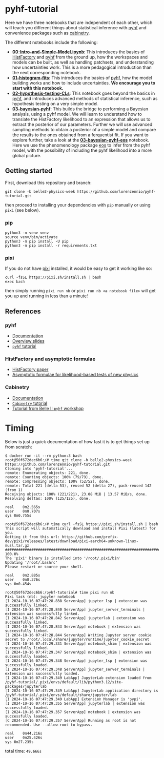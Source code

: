 # pyhf-tutorial

Here we have three notebooks that are independent of each other, which will teach you different things about statistical inference with [pyhf](https://pyhf.readthedocs.io/en/v0.7.2/#) and convenience packages such as [cabinetry](https://cabinetry.readthedocs.io/en/latest/index.html).

The different notebooks include the following:
* [**00-Intro-and-Simple-Model.ipynb**](./00-Intro-and-Simple-Model.ipynb): This introduces the basics of [HistFactory](https://cds.cern.ch/record/1456844/files/CERN-OPEN-2012-016.pdf) and [pyhf](https://pyhf.readthedocs.io/en/v0.7.2/#) from the ground up, how the workspaces and models can be built, as well as handling patchsets, and understanding how uncertainties work. This is a more pedagogical introduction than the next corresponding notebook.
* [**01-histogram-fits**](./01-histogram-fits.ipynb): This introduces the basics of [pyhf](https://pyhf.readthedocs.io/en/v0.7.2/#), how the model building works and how to include uncertainties. **We encourage you to start with this notebook.**
* [**02-hypothesis-testing-CLs**](./02-frequentist_CLs_limit_with_pyhf.ipynb): This notebook goes beyond the basics in [pyhf](https://pyhf.readthedocs.io/en/v0.7.2/#), and introduces advanced methods of statistical inference, such as hypothesis testing on a very simple model. 
* [**03-bayesian-pyhf**](./03-bayesian-pyhf.ipynb): This builds the bridge to performing a Bayesian analysis, using a pyhf model. We will learn to understand how to translate the HistFactory likelihood to an expression that allows us to extract the posterior of our parameters. Further we will use advanced sampling methods to obtain a posterior of a simple model and compare the results to the ones obtained from a ferquentist fit. If you want to explore further, take a look at the [**03-bayesian-pyhf-eos**](./03-bayesian-pyhf-eos.ipynb) notebook. Here we use the phenomenology package [eos](https://eos.github.io/) to infer from the pyhf model, with the possibility of including the pyhf likelihood into a more global picture.

## Getting started

First, download this repository and branch:

```
git clone -b belle2-physics-week https://github.com/lorenzennio/pyhf-tutorial.git
```

then proceed to installing your dependencies with `pip` manually or using `pixi` (see below).

### pip

```
python3 -m venv venv
source venv/bin/activate
python3 -m pip install -U pip
python3 -m pip install -r requirements.txt
```

### pixi

If you do not have [pixi](https://pixi.sh/latest/) installed, it would be easy to get it working like so:

```
curl -fsSL https://pixi.sh/install.sh | bash
exec bash
```

then simply running `pixi run nb` or `pixi run nb <a notebook file>` will get you up and running in less than a minute!

## References

### pyhf
* [Documentation](https://pyhf.readthedocs.io/en/v0.7.2/#)
* [Overview slides](https://indico.belle2.org/event/12273/contributions/79573/)
* [`pyhf` tutorial](https://pyhf.github.io/pyhf-tutorial/introduction.html)

### HistFactory and asymptotic formulae
* [HistFactory paper](https://cds.cern.ch/record/1456844/files/CERN-OPEN-2012-016.pdf)
* [Asymptotic formulae for likelihood-based tests of new physics](https://arxiv.org/pdf/1007.1727.pdf)

### Cabinetry
* [Documentation](https://cabinetry.readthedocs.io/en/latest/index.html)
* [`Cabinetry` tutorial](https://github.com/cabinetry/cabinetry-tutorials/blob/master/example.ipynb)
* [Tutorial from Belle II `pyhf` workshop](https://github.com/alexander-held/Belle-II-cabinetry/blob/main/talk.ipynb)


# Timing

Below is just a quick documentation of how fast it is to get things set up from scratch:

```
$ docker run -it --rm python:3 bash
root@50f672dec6b6:/# time git clone -b belle2-physics-week https://github.com/lorenzennio/pyhf-tutorial.git
Cloning into 'pyhf-tutorial'...
remote: Enumerating objects: 221, done.
remote: Counting objects: 100% (79/79), done.
remote: Compressing objects: 100% (52/52), done.
remote: Total 221 (delta 53), reused 52 (delta 27), pack-reused 142 (from 1)
Receiving objects: 100% (221/221), 23.08 MiB | 13.57 MiB/s, done.
Resolving deltas: 100% (125/125), done.

real	0m2.565s
user	0m0.707s
sys	0m0.755s

root@50f672dec6b6:/# time curl -fsSL https://pixi.sh/install.sh | bash
This script will automatically download and install Pixi (latest) for you.
Getting it from this url: https://github.com/prefix-dev/pixi/releases/latest/download/pixi-aarch64-unknown-linux-musl.tar.gz
######################################################################## 100.0%
The 'pixi' binary is installed into '/root/.pixi/bin'
Updating '/root/.bashrc'
Please restart or source your shell.

real	0m2.885s
user	0m0.376s
sys	0m0.454s

root@50f672dec6b6:/pyhf-tutorial# time pixi run nb
Pixi task (nb): jupyter notebook
[I 2024-10-16 07:47:28.838 ServerApp] jupyter_lsp | extension was successfully linked.
[I 2024-10-16 07:47:28.840 ServerApp] jupyter_server_terminals | extension was successfully linked.
[I 2024-10-16 07:47:28.842 ServerApp] jupyterlab | extension was successfully linked.
[I 2024-10-16 07:47:28.843 ServerApp] notebook | extension was successfully linked.
[I 2024-10-16 07:47:28.844 ServerApp] Writing Jupyter server cookie secret to /root/.local/share/jupyter/runtime/jupyter_cookie_secret
[I 2024-10-16 07:47:29.331 ServerApp] notebook_shim | extension was successfully linked.
[I 2024-10-16 07:47:29.347 ServerApp] notebook_shim | extension was successfully loaded.
[I 2024-10-16 07:47:29.348 ServerApp] jupyter_lsp | extension was successfully loaded.
[I 2024-10-16 07:47:29.348 ServerApp] jupyter_server_terminals | extension was successfully loaded.
[I 2024-10-16 07:47:29.349 LabApp] JupyterLab extension loaded from /pyhf-tutorial/.pixi/envs/default/lib/python3.12/site-packages/jupyterlab
[I 2024-10-16 07:47:29.349 LabApp] JupyterLab application directory is /pyhf-tutorial/.pixi/envs/default/share/jupyter/lab
[I 2024-10-16 07:47:29.349 LabApp] Extension Manager is 'pypi'.
[I 2024-10-16 07:47:29.355 ServerApp] jupyterlab | extension was successfully loaded.
[I 2024-10-16 07:47:29.357 ServerApp] notebook | extension was successfully loaded.
[C 2024-10-16 07:47:29.357 ServerApp] Running as root is not recommended. Use --allow-root to bypass.

real	0m44.216s
user	0m25.426s
sys	0m27.235s
```

total time: `49.666s`
